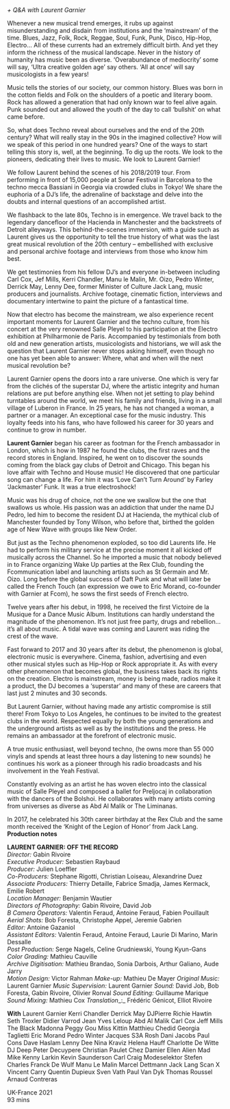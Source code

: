 
_+ Q&A with Laurent Garnier_

Whenever a new musical trend emerges, it rubs up against misunderstanding and disdain from institutions and the ‘mainstream’ of the time. Blues, Jazz, Folk, Rock, Reggae, Soul, Funk, Punk, Disco, Hip-Hop, Electro... All of these currents had an extremely difficult birth. And yet they inform the richness of the musical landscape. Never in the history of humanity has music been as diverse. ‘Overabundance of mediocrity’ some will say, ‘Ultra creative golden age’ say others. ‘All at once’ will say musicologists in a few years!

Music tells the stories of our society, our common history. Blues was born in the cotton fields and Folk on the shoulders of a poetic and literary boom. Rock has allowed a generation that had only known war to feel alive again. Punk sounded out and allowed the youth of the day to call ‘bullshit’ on what came before.

So, what does Techno reveal about ourselves and the end of the 20th century? What will really stay in the 90s in the imagined collective? How will we speak of this period in one hundred years? One of the ways to start telling this story is, well, at the beginning. To dig up the roots. We look to the pioneers, dedicating their lives to music. We look to Laurent Garnier!

We follow Laurent behind the scenes of his 2018/2019 tour. From performing in front of 15,000 people at Sonar Festival in Barcelona to the techno mecca Bassiani in Georgia via crowded clubs in Tokyo! We share the euphoria of a DJ’s life, the adrenaline of backstage and delve into the doubts and internal questions of an accomplished artist.

We flashback to the late 80s, Techno is in emergence. We travel back to the legendary dancefloor of the Hacienda in Manchester and the backstreets of Detroit alleyways. This behind-the-scenes immersion, with a guide such as Laurent gives us the opportunity to tell the true history of what was the last great musical revolution of the 20th century – embellished with exclusive and personal archive footage and interviews from those who know him best.

We get testimonies from his fellow DJ’s and everyone in-between including Carl Cox, Jef Mills, Kerri Chandler, Manu le Malin, Mr. Oizo, Pedro Winter, Derrick May, Lenny Dee, former Minister of Culture Jack Lang, music producers and journalists. Archive footage, cinematic fiction, interviews and documentary intertwine to paint the picture of a fantastical time.

Now that electro has become the mainstream, we also experience recent important moments for Laurent Garnier and the techno culture, from his concert at the very renowned Salle Pleyel to his participation at the Electro exhibition at Philharmonie de Paris. Accompanied by testimonials from both old and new generation artists, musicologists and historians, we will ask the question that Laurent Garnier never stops asking himself, even though no one has yet been able to answer: Where, what and when will the next musical revolution be?

Laurent Garnier opens the doors into a rare universe. One which is very far from the clichés of the superstar DJ, where the artistic integrity and human relations are put before anything else. When not jet setting to play behind turntables around the world, we meet his family and friends, living in a small village of Luberon in France. In 25 years, he has not changed a woman, a partner or a manager. An exceptional case for the music industry. This loyalty feeds into his fans, who have followed his career for 30 years and continue to grow in number.

**Laurent Garnier** began his career as footman for the French ambassador in London, which is how in 1987 he found the clubs, the first raves and the record stores in England. Inspired, he went on to discover the sounds coming from the black gay clubs of Detroit and Chicago. This began his love affair with Techno and House music! He discovered that one particular song can change a life. For him it was ‘Love Can’t Turn Around’ by Farley ‘Jackmaster’ Funk. It was a true electroshock!

Music was his drug of choice, not the one we swallow but the one that swallows us whole. His passion was an addiction that under the name DJ Pedro, led him to become the resident DJ at Hacienda, the mythical club of Manchester founded by Tony Wilson, who before that, birthed the golden age of New Wave with groups like New Order.

But just as the Techno phenomenon exploded, so too did Laurents life. He had to perform his military service at the precise moment it all kicked off musically across the Channel. So he imported a music that nobody believed in to France organizing Wake Up parties at the Rex Club, founding the Fcommunication label and launching artists such as St Germain and Mr. Oizo. Long before the global success of Daft Punk and what will later be called the French Touch (an expression we owe to Eric Morand, co-founder with Garnier at Fcom), he sows the first seeds of French electro.

Twelve years after his debut, in 1998, he received the first Victoire de la Musique for a Dance Music Album. Institutions can hardly understand the magnitude of the phenomenon. It’s not just free party, drugs and rebellion... it’s all about music. A tidal wave was coming and Laurent was riding the crest of the wave.

Fast forward to 2017 and 30 years after its debut, the phenomenon is global, electronic music is everywhere. Cinema, fashion, advertising and even other musical styles such as Hip-Hop or Rock appropriate it. As with every other phenomenon that becomes global, the business takes back its rights on the creation. Electro is mainstream, money is being made, radios make it a product, the DJ becomes a ‘superstar’ and many of these are careers that last just 2 minutes and 30 seconds.

But Laurent Garnier, without having made any artistic compromise is still there! From Tokyo to Los Angeles, he continues to be invited to the greatest clubs in the world. Respected equally by both the young generations and the underground artists as well as by the institutions and the press. He remains an ambassador at the forefront of electronic music.

A true music enthusiast, well beyond techno, (he owns more than 55 000 vinyls and spends at least three hours a day listening to new sounds) he continues his work as a pioneer through his radio broadcasts and his involvement in the Yeah Festival.

Constantly evolving as an artist he has woven electro into the classical music of Salle Pleyel and composed a ballet for Preljocaj in collaboration with the dancers of the Bolshoi. He collaborates with many artists coming from universes as diverse as Abd Al Malik or The Liminanas.

In 2017, he celebrated his 30th career birthday at the Rex Club and the same month received the ‘Knight of the Legion of Honor’ from Jack Lang.  
**Production notes**  

**LAURENT GARNIER: OFF THE RECORD**  
_Director:_  Gabin Rivoire  
_Executive Producer:_  Sebastien Raybaud  
_Producer:_  Julien Loeffler  
_Co-Producers:_  Stephane Rigotti, Christian Loiseau, Alexandrine Duez  
_Associate Producers:_ Thierry Detaille, Fabrice Smadja, James Kermack, Emilie Robert  
_Location Manager:_ Benjamin Wautier  
_Directors of Photography:_ Gabin Rivoire, David Job  
_B Camera Operators:_ Valentin Feraud, Antoine Feraud, Fabien Pouillault  
_Aerial Shots:_ Bob Foresta, Christophe Appel, Jeremie Gabrien  
_Editor:_ Antoine Gazaniol  
_Assistant Editors:_ Valentin Feraud, Antoine Feraud, Laurie Di Marino, Marin Dessalle  
_Post Production:_  Serge Nagels, Celine Grudniewski, Young Kyun-Gans  
_Color Grading:_  Mathieu Cauville  
_Archive Digitisation:_ Mathieu Brandao, Sonia Darbois, Arthur Galiano, Aude Jarry  
_Motion Design:_  Victor Rahman
_Make-up:_  Mathieu De Mayer
_Original_ _Music:_ Laurent Garnier
_Music Supervision:_ Laurent Garnier
_Sound:_ David Job, Bob Foresta, Gabin Rivoire, Olivier Ronval
_Sound Editing:_  Guillaume Marique
_Sound Mixing:_  Mathieu Cox
_Translation__:_ Frédéric Génicot, Elliot Rivoire

**With**
Laurent Garnier
Kerri Chandler
Derrick May
DJPierre
Richie Hawtin
Seth Troxler
Didier Varrod
Jean Yves Leloup
Abd Al Malik
Carl Cox
Jeff Mills
The Black Madonna
Peggy Gou
Miss Kittin
Matthieu Chedid
Georgia Taglietti
Eric Morand
Pedro Winter
Jacques
S3A
Rosh
Dani Jacobs
Paul Cons
Dave Haslam
Lenny Dee
Nina Kraviz
Helena Hauff
Charlotte De Witte
DJ Deep
Peter Decuypere
Christian Paulet
Chez Damier
Ellen Alien
Mad Mike
Kenny Larkin
Kevin Saunderson
Carl Craig
Modeselektor
Stefen Charles
Franck De Wulf
Manu Le Malin
Marcel Dettmann
Jack Lang
Scan X
Vincent Carry
Quentin Dupieux
Sven Vath
Paul Van Dyk
Thomas Roussel
Arnaud Contreras

UK-France 2021  
93 mins  
<!--stackedit_data:
eyJoaXN0b3J5IjpbLTE2MjAyOTE4NTldfQ==
-->